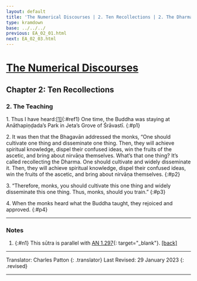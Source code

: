 ```yaml
---
layout: default
title: 'The Numerical Discourses | 2. Ten Recollections | 2. The Dharma'
type: kramdown
base: ../../../
previous: EA_02_01.html
next: EA_02_03.html
---
```


# [The Numerical Discourses](../index.html)
## Chapter 2: Ten Recollections
### 2. The Teaching

1\. Thus I have heard:[\[1\]](#n1){:#ref1} One time, the Buddha was staying at Anāthapiṇḍada’s Park in Jeta’s Grove of Śrāvastī.
{:#p1}

2\. It was then that the Bhagavān addressed the monks, “One should cultivate one thing and disseminate one thing. Then, they will achieve spiritual knowledge, dispel their confused ideas, win the fruits of the ascetic, and bring about nirvāṇa themselves. What’s that one thing? It’s called recollecting the Dharma. One should cultivate and widely disseminate it. Then, they will achieve spiritual knowledge, dispel their confused ideas, win the fruits of the ascetic, and bring about nirvāṇa themselves.
{:#p2}

3\. “Therefore, monks, you should cultivate this one thing and widely disseminate this one thing. Thus, monks, should you train.”
{:#p3}

4\. When the monks heard what the Buddha taught, they rejoiced and approved.
{:#p4}

---

### Notes
1. {:#n1} This sūtra is parallel with [AN 1.297](https://suttacentral.net/an1.296-305/en/sujato){: target="_blank"}. [\[back\]](#ref1)

---

Translator: Charles Patton
{: .translator}
Last Revised: 29 January 2023
{: .revised}

---